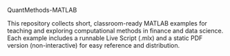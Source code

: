 QuantMethods-MATLAB

This repository collects short, classroom-ready MATLAB examples for teaching and exploring computational methods in finance and data science.
Each example includes a runnable Live Script (.mlx) and a static PDF version (non-interactive) for easy reference and distribution.
